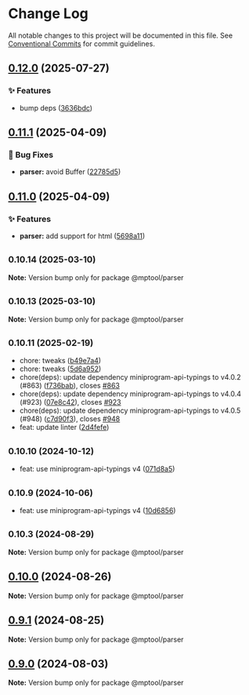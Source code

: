 # Change Log

All notable changes to this project will be documented in this file. See [Conventional Commits](https://conventionalcommits.org) for commit guidelines.

## [0.12.0](/github.com/miniapp-tool/mptool/compare/v0.11.1...v0.12.0) (2025-07-27)

### ✨ Features

- bump deps ([3636bdc](/github.com/miniapp-tool/mptool/commit/3636bdcd328ff5453b3b9bfde78a035e3dc6c08a))

## [0.11.1](https://github.com/miniapp-tool/mptool/compare/v0.11.0...v0.11.1) (2025-04-09)

### 🐛 Bug Fixes

- **parser:** avoid Buffer ([22785d5](https://github.com/miniapp-tool/mptool/commit/22785d5b5f1af69e662318db1d3ba5efd9868294))

## [0.11.0](https://github.com/miniapp-tool/mptool/compare/v0.10.14...v0.11.0) (2025-04-09)

### ✨ Features

- **parser:** add support for html ([5698a11](https://github.com/miniapp-tool/mptool/commit/5698a11565dd951163fef5a668be2688eb5dd6cc))

## <small>0.10.14 (2025-03-10)</small>

**Note:** Version bump only for package @mptool/parser

## <small>0.10.13 (2025-03-10)</small>

**Note:** Version bump only for package @mptool/parser

## <small>0.10.11 (2025-02-19)</small>

- chore: tweaks ([b49e7a4](https://github.com/miniapp-tool/mptool/commit/b49e7a4))
- chore: tweaks ([5d6a952](https://github.com/miniapp-tool/mptool/commit/5d6a952))
- chore(deps): update dependency miniprogram-api-typings to v4.0.2 (#863) ([f736bab](https://github.com/miniapp-tool/mptool/commit/f736bab)), closes [#863](https://github.com/miniapp-tool/mptool/issues/863)
- chore(deps): update dependency miniprogram-api-typings to v4.0.4 (#923) ([07e8c42](https://github.com/miniapp-tool/mptool/commit/07e8c42)), closes [#923](https://github.com/miniapp-tool/mptool/issues/923)
- chore(deps): update dependency miniprogram-api-typings to v4.0.5 (#948) ([c7d90f3](https://github.com/miniapp-tool/mptool/commit/c7d90f3)), closes [#948](https://github.com/miniapp-tool/mptool/issues/948)
- feat: update linter ([2d4fefe](https://github.com/miniapp-tool/mptool/commit/2d4fefe))

## <small>0.10.10 (2024-10-12)</small>

- feat: use miniprogram-api-typings v4 ([071d8a5](https://github.com/miniapp-tool/mptool/commit/071d8a5))

## <small>0.10.9 (2024-10-06)</small>

- feat: use miniprogram-api-typings v4 ([10d6856](https://github.com/miniapp-tool/mptool/commit/10d6856))

## <small>0.10.3 (2024-08-29)</small>

**Note:** Version bump only for package @mptool/parser

## [0.10.0](https://github.com/miniapp-tool/mptool/compare/v0.9.1...v0.10.0) (2024-08-26)

**Note:** Version bump only for package @mptool/parser

## [0.9.1](https://github.com/miniapp-tool/mptool/compare/v0.9.0...v0.9.1) (2024-08-25)

**Note:** Version bump only for package @mptool/parser

## [0.9.0](https://github.com/miniapp-tool/mptool/compare/v0.8.6...v0.9.0) (2024-08-03)

**Note:** Version bump only for package @mptool/parser
